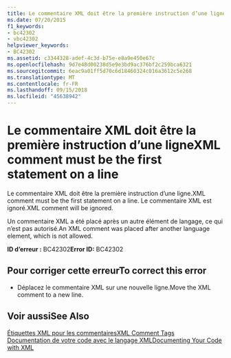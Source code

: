 ```yaml
---
title: Le commentaire XML doit être la première instruction d’une ligne
ms.date: 07/20/2015
f1_keywords:
- bc42302
- vbc42302
helpviewer_keywords:
- BC42302
ms.assetid: c3344328-adef-4c3d-b75e-e8a9e450e67c
ms.openlocfilehash: 9d7e48d00238d5e9e3bd9ac376bf2c259bca6321
ms.sourcegitcommit: 6eac9a01ff5d70c6d18460324c016a3612c5e268
ms.translationtype: MT
ms.contentlocale: fr-FR
ms.lasthandoff: 09/15/2018
ms.locfileid: "45638942"
---
```

# <a name="xml-comment-must-be-the-first-statement-on-a-line"></a><span data-ttu-id="bf2bd-102">Le commentaire XML doit être la première instruction d’une ligne</span><span class="sxs-lookup"><span data-stu-id="bf2bd-102">XML comment must be the first statement on a line</span></span>
<span data-ttu-id="bf2bd-103">Le commentaire XML doit être la première instruction d’une ligne.</span><span class="sxs-lookup"><span data-stu-id="bf2bd-103">XML comment must be the first statement on a line.</span></span> <span data-ttu-id="bf2bd-104">Le commentaire XML est ignoré.</span><span class="sxs-lookup"><span data-stu-id="bf2bd-104">XML comment will be ignored.</span></span>  
  
 <span data-ttu-id="bf2bd-105">Un commentaire XML a été placé après un autre élément de langage, ce qui n’est pas autorisé.</span><span class="sxs-lookup"><span data-stu-id="bf2bd-105">An XML comment was placed after another language element, which is not allowed.</span></span>  
  
 <span data-ttu-id="bf2bd-106">**ID d’erreur :** BC42302</span><span class="sxs-lookup"><span data-stu-id="bf2bd-106">**Error ID:** BC42302</span></span>  
  
## <a name="to-correct-this-error"></a><span data-ttu-id="bf2bd-107">Pour corriger cette erreur</span><span class="sxs-lookup"><span data-stu-id="bf2bd-107">To correct this error</span></span>  
  
-   <span data-ttu-id="bf2bd-108">Déplacez le commentaire XML sur une nouvelle ligne.</span><span class="sxs-lookup"><span data-stu-id="bf2bd-108">Move the XML comment to a new line.</span></span>  
  
## <a name="see-also"></a><span data-ttu-id="bf2bd-109">Voir aussi</span><span class="sxs-lookup"><span data-stu-id="bf2bd-109">See Also</span></span>  
 [<span data-ttu-id="bf2bd-110">Étiquettes XML pour les commentaires</span><span class="sxs-lookup"><span data-stu-id="bf2bd-110">XML Comment Tags</span></span>](../../visual-basic/language-reference/xmldoc/index.md)  
 [<span data-ttu-id="bf2bd-111">Documentation de votre code avec le langage XML</span><span class="sxs-lookup"><span data-stu-id="bf2bd-111">Documenting Your Code with XML</span></span>](../../visual-basic/programming-guide/program-structure/documenting-your-code-with-xml.md)
